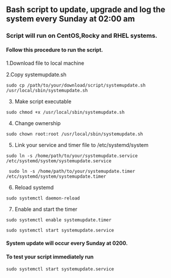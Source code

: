 ## Bash script to update, upgrade and log the system every Sunday at 02:00 am

### Script will run on CentOS,Rocky and RHEL systems.

#### Follow this procedure to run the script.

1.Download file to local machine

2.Copy systemupdate.sh
```
sudo cp /path/to/your/download/script/systemupdate.sh /usr/local/sbin/systemupdate.sh

```
3. Make script executable
```
sudo chmod +x /usr/local/sbin/systemupdate.sh

```
4. Change ownership
```
sudo chown root:root /usr/local/sbin/systemupdate.sh

```
5. Link your service and timer file to /etc/systemd/system
```
sudo ln -s /home/path/to/your/systemupdate.service /etc/systemd/system/systemupdate.service 

```
```
 sudo ln -s /home/path/to/your/systemupdate.timer /etc/systemd/system/systemupdate.timer

```
6. Reload systemd

```
sudo systemctl daemon-reload

```
7. Enable and start the timer

```
sudo systemctl enable systemupdate.timer

```
```
sudo systemctl start systemupdate.service

```
#### System update will occur every Sunday at 0200.
#### To test your script immediately run

```
sudo systemctl start systemupdate.service

````
